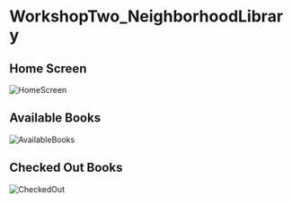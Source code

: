# WorkshopTwo_NeighborhoodLibrary

## Home Screen

![HomeScreen](https://github.com/alyu15/WorkshopTwo_NeighborhoodLibrary/assets/166542449/cfd14871-c2ed-4307-a900-cc070461fc0d)

## Available Books


![AvailableBooks](https://github.com/alyu15/WorkshopTwo_NeighborhoodLibrary/assets/166542449/02f7aa41-e305-4efc-ad8e-2ef0dfb9dde6)

## Checked Out Books

![CheckedOut](https://github.com/alyu15/WorkshopTwo_NeighborhoodLibrary/assets/166542449/ffaac85c-2495-49c8-b430-b95ae0017402)

